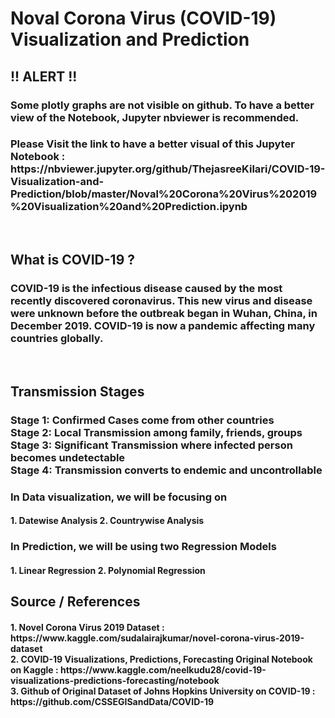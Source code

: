 # Noval Corona Virus (COVID-19) Visualization and Prediction
<h2> !! ALERT !! </h2>
<h3> Some plotly graphs are not visible on github. To have a better view of the Notebook, Jupyter nbviewer is recommended.<br></h3>
<h3>Please Visit the link to have a better visual of this Jupyter Notebook : https://nbviewer.jupyter.org/github/ThejasreeKilari/COVID-19-Visualization-and-Prediction/blob/master/Noval%20Corona%20Virus%202019%20Visualization%20and%20Prediction.ipynb</h3><Br>
<h2>What is COVID-19 ?</h2>
<h3>COVID-19 is the infectious disease caused by the most recently discovered coronavirus. This new virus and disease were unknown before the outbreak began in Wuhan, China, in December 2019. COVID-19 is now a pandemic affecting many countries globally.</h3><br>
<h2>Transmission Stages</h2>
<h3>
Stage 1: Confirmed Cases come from other countries<br>
Stage 2: Local Transmission among family, friends, groups<br>
Stage 3: Significant Transmission where infected person becomes undetectable<br>
Stage 4: Transmission converts to endemic and uncontrollable<br></h3>
<h3>In Data visualization, we will be focusing on<br></h3>
<h4>1. Datewise Analysis 2. Countrywise Analysis <br></h4>
<h3>In Prediction, we will be using two Regression Models<br></h3>
<h4>1. Linear Regression 2. Polynomial Regression<br></h4>
<h2> Source / References </h3>
<h4>
1. Novel Corona Virus 2019 Dataset : https://www.kaggle.com/sudalairajkumar/novel-corona-virus-2019-dataset<br>
2. COVID-19 Visualizations, Predictions, Forecasting Original Notebook on Kaggle : https://www.kaggle.com/neelkudu28/covid-19-visualizations-predictions-forecasting/notebook <br>
3. Github of Original Dataset of Johns Hopkins University on COVID-19 : https://github.com/CSSEGISandData/COVID-19 <br>
